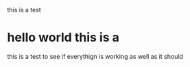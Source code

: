 this is a test

# hello world this is a

this is a test to see if everythign is working as well as it should

